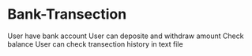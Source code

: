 # Bank-Transection
User have bank account
User can deposite and withdraw amount
Check balance 
User can check transection history in text file 

